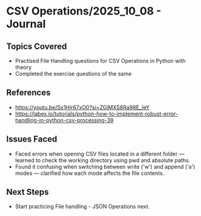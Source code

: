 # CSV Operations/2025_10_08 - Journal

## Topics Covered
- Practised File Handling questions for CSV Operations in Python with theory
- Completed the exercise questions of the same

## References
- https://youtu.be/Sx1Hjr67xO0?si=ZGiMXS8Ra98E_IeY
- https://labex.io/tutorials/python-how-to-implement-robust-error-handling-in-python-csv-processing-39

## Issues Faced
- Faced errors when opening CSV files located in a different folder — learned to check the working directory using pwd and absolute paths.
- Found it confusing when switching between write ('w') and append ('a') modes — clarified how each mode affects the file contents.

## Next Steps
- Start practicing File handling - JSON Operations next.